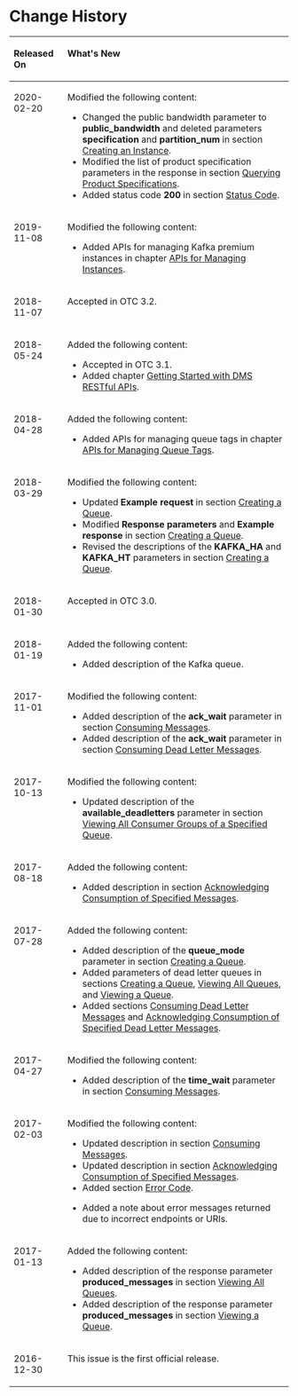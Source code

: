 # Change History<a name="EN-US_TOPIC_0154792655"></a>

<a name="table5936080510555"></a>
<table><thead align="left"><tr id="row3310174410555"><th class="cellrowborder" valign="top" width="19.18%" id="mcps1.1.3.1.1"><p id="p6399558810555"><a name="p6399558810555"></a><a name="p6399558810555"></a>Released On</p>
</th>
<th class="cellrowborder" valign="top" width="80.82000000000001%" id="mcps1.1.3.1.2"><p id="p1626013310555"><a name="p1626013310555"></a><a name="p1626013310555"></a>What's New</p>
</th>
</tr>
</thead>
<tbody><tr id="row9172113810422"><td class="cellrowborder" valign="top" width="19.18%" headers="mcps1.1.3.1.1 "><p id="p417243817421"><a name="p417243817421"></a><a name="p417243817421"></a>2020-02-20</p>
</td>
<td class="cellrowborder" valign="top" width="80.82000000000001%" headers="mcps1.1.3.1.2 "><p id="p137041320434"><a name="p137041320434"></a><a name="p137041320434"></a>Modified the following content:</p>
<a name="ul4611211165518"></a><a name="ul4611211165518"></a><ul id="ul4611211165518"><li>Changed the public bandwidth parameter to <strong id="b88941631195714"><a name="b88941631195714"></a><a name="b88941631195714"></a>public_bandwidth</strong> and deleted parameters <strong id="b114369345575"><a name="b114369345575"></a><a name="b114369345575"></a>specification</strong> and <strong id="b209991251165720"><a name="b209991251165720"></a><a name="b209991251165720"></a>partition_num</strong> in section <a href="creating-an-instance.md">Creating an Instance</a>.</li><li>Modified the list of product specification parameters in the response in section <a href="querying-product-specifications.md">Querying Product Specifications</a>.</li><li>Added status code <strong id="b097016219273"><a name="b097016219273"></a><a name="b097016219273"></a>200</strong> in section <a href="status-code.md">Status Code</a>.</li></ul>
</td>
</tr>
<tr id="row1669584931315"><td class="cellrowborder" valign="top" width="19.18%" headers="mcps1.1.3.1.1 "><p id="p9483208112517"><a name="p9483208112517"></a><a name="p9483208112517"></a>2019-11-08</p>
</td>
<td class="cellrowborder" valign="top" width="80.82000000000001%" headers="mcps1.1.3.1.2 "><p id="p674918822918"><a name="p674918822918"></a><a name="p674918822918"></a>Modified the following content:</p>
<a name="ul13841184133018"></a><a name="ul13841184133018"></a><ul id="ul13841184133018"><li>Added APIs for managing Kafka premium instances in chapter <a href="apis-for-managing-instances.md">APIs for Managing Instances</a>.</li></ul>
</td>
</tr>
<tr id="row728053945611"><td class="cellrowborder" valign="top" width="19.18%" headers="mcps1.1.3.1.1 "><p id="p4281539165610"><a name="p4281539165610"></a><a name="p4281539165610"></a>2018-11-07</p>
</td>
<td class="cellrowborder" valign="top" width="80.82000000000001%" headers="mcps1.1.3.1.2 "><p id="p1449184018285"><a name="p1449184018285"></a><a name="p1449184018285"></a>Accepted in OTC 3.2.</p>
</td>
</tr>
<tr id="row131431053815"><td class="cellrowborder" valign="top" width="19.18%" headers="mcps1.1.3.1.1 "><p id="p51438532112"><a name="p51438532112"></a><a name="p51438532112"></a>2018-05-24</p>
</td>
<td class="cellrowborder" valign="top" width="80.82000000000001%" headers="mcps1.1.3.1.2 "><p id="p7858202611211"><a name="p7858202611211"></a><a name="p7858202611211"></a>Added the following content:</p>
<a name="ul9487104118299"></a><a name="ul9487104118299"></a><ul id="ul9487104118299"><li>Accepted in OTC 3.1.</li><li>Added chapter <a href="getting-started-with-dms-restful-apis.md">Getting Started with DMS RESTful APIs</a>.</li></ul>
</td>
</tr>
<tr id="row117996513412"><td class="cellrowborder" valign="top" width="19.18%" headers="mcps1.1.3.1.1 "><p id="p1642615571577"><a name="p1642615571577"></a><a name="p1642615571577"></a>2018-04-28</p>
</td>
<td class="cellrowborder" valign="top" width="80.82000000000001%" headers="mcps1.1.3.1.2 "><p id="p1316461173718"><a name="p1316461173718"></a><a name="p1316461173718"></a>Added the following content:</p>
<a name="ul155119311359"></a><a name="ul155119311359"></a><ul id="ul155119311359"><li>Added APIs for managing queue tags in chapter <a href="apis-for-managing-queue-tags.md">APIs for Managing Queue Tags</a>.</li></ul>
</td>
</tr>
<tr id="row531616326284"><td class="cellrowborder" valign="top" width="19.18%" headers="mcps1.1.3.1.1 "><p id="p231712325287"><a name="p231712325287"></a><a name="p231712325287"></a>2018-03-29</p>
</td>
<td class="cellrowborder" valign="top" width="80.82000000000001%" headers="mcps1.1.3.1.2 "><p id="p1412472162917"><a name="p1412472162917"></a><a name="p1412472162917"></a>Modified the following content:</p>
<a name="ul1702183642916"></a><a name="ul1702183642916"></a><ul id="ul1702183642916"><li>Updated <strong id="b35771490"><a name="b35771490"></a><a name="b35771490"></a>Example request</strong> in section <a href="creating-a-queue.md">Creating a Queue</a>.</li><li>Modified <strong id="b14949131915332"><a name="b14949131915332"></a><a name="b14949131915332"></a>Response parameters</strong> and <strong id="b854492814339"><a name="b854492814339"></a><a name="b854492814339"></a>Example response</strong> in section <a href="creating-a-queue.md">Creating a Queue</a>.</li><li>Revised the descriptions of the <strong id="b121551714114"><a name="b121551714114"></a><a name="b121551714114"></a>KAFKA_HA</strong> and <strong id="b84689122015"><a name="b84689122015"></a><a name="b84689122015"></a>KAFKA_HT</strong> parameters in section <a href="creating-a-queue.md">Creating a Queue</a>.</li></ul>
</td>
</tr>
<tr id="row1924354615289"><td class="cellrowborder" valign="top" width="19.18%" headers="mcps1.1.3.1.1 "><p id="p152441846102810"><a name="p152441846102810"></a><a name="p152441846102810"></a>2018-01-30</p>
</td>
<td class="cellrowborder" valign="top" width="80.82000000000001%" headers="mcps1.1.3.1.2 "><p id="p8341122001319"><a name="p8341122001319"></a><a name="p8341122001319"></a>Accepted in OTC 3.0.</p>
</td>
</tr>
<tr id="row207761424164310"><td class="cellrowborder" valign="top" width="19.18%" headers="mcps1.1.3.1.1 "><p id="p677662424311"><a name="p677662424311"></a><a name="p677662424311"></a>2018-01-19</p>
</td>
<td class="cellrowborder" valign="top" width="80.82000000000001%" headers="mcps1.1.3.1.2 "><p id="p4776192417439"><a name="p4776192417439"></a><a name="p4776192417439"></a>Added the following content:</p>
<a name="ul9395182215386"></a><a name="ul9395182215386"></a><ul id="ul9395182215386"><li>Added description of the Kafka queue.</li></ul>
</td>
</tr>
<tr id="row21649319292"><td class="cellrowborder" valign="top" width="19.18%" headers="mcps1.1.3.1.1 "><p id="p2016513112294"><a name="p2016513112294"></a><a name="p2016513112294"></a>2017-11-01</p>
</td>
<td class="cellrowborder" valign="top" width="80.82000000000001%" headers="mcps1.1.3.1.2 "><p id="p0165153117291"><a name="p0165153117291"></a><a name="p0165153117291"></a>Modified the following content:</p>
<a name="ul1024293911302"></a><a name="ul1024293911302"></a><ul id="ul1024293911302"><li>Added description of the <strong id="b102475395303"><a name="b102475395303"></a><a name="b102475395303"></a>ack_wait </strong>parameter in section <a href="consuming-messages.md">Consuming Messages</a>.</li><li>Added description of the <strong id="b1332975513014"><a name="b1332975513014"></a><a name="b1332975513014"></a>ack_wait </strong>parameter in section <a href="consuming-dead-letter-messages.md">Consuming Dead Letter Messages</a>.</li></ul>
</td>
</tr>
<tr id="row783252621"><td class="cellrowborder" valign="top" width="19.18%" headers="mcps1.1.3.1.1 "><p id="p198331215219"><a name="p198331215219"></a><a name="p198331215219"></a>2017-10-13</p>
</td>
<td class="cellrowborder" valign="top" width="80.82000000000001%" headers="mcps1.1.3.1.2 "><p id="p8235828112053"><a name="p8235828112053"></a><a name="p8235828112053"></a>Modified the following content:</p>
<a name="ul29708793112057"></a><a name="ul29708793112057"></a><ul id="ul29708793112057"><li>Updated description of the <strong id="b37649477112057"><a name="b37649477112057"></a><a name="b37649477112057"></a>available_deadletters</strong> parameter in section <a href="viewing-all-consumer-groups-of-a-specified-queue.md">Viewing All Consumer Groups of a Specified Queue</a>.</li></ul>
</td>
</tr>
<tr id="row12523191610355"><td class="cellrowborder" valign="top" width="19.18%" headers="mcps1.1.3.1.1 "><p id="p12524161673518"><a name="p12524161673518"></a><a name="p12524161673518"></a>2017-08-18</p>
</td>
<td class="cellrowborder" valign="top" width="80.82000000000001%" headers="mcps1.1.3.1.2 "><p id="p608766011208"><a name="p608766011208"></a><a name="p608766011208"></a>Added the following content:</p>
<a name="ul171991220194016"></a><a name="ul171991220194016"></a><ul id="ul171991220194016"><li>Added description in section <a href="acknowledging-consumption-of-specified-messages.md">Acknowledging Consumption of Specified Messages</a>.</li></ul>
</td>
</tr>
<tr id="row989725203511"><td class="cellrowborder" valign="top" width="19.18%" headers="mcps1.1.3.1.1 "><p id="p140295413515"><a name="p140295413515"></a><a name="p140295413515"></a>2017-07-28</p>
</td>
<td class="cellrowborder" valign="top" width="80.82000000000001%" headers="mcps1.1.3.1.2 "><p id="p30942306111958"><a name="p30942306111958"></a><a name="p30942306111958"></a>Added the following content:</p>
<a name="ul114031054163514"></a><a name="ul114031054163514"></a><ul id="ul114031054163514"><li>Added description of the <strong id="b552797309154"><a name="b552797309154"></a><a name="b552797309154"></a>queue_mode</strong> parameter in section <a href="creating-a-queue.md">Creating a Queue</a>.</li><li>Added parameters of dead letter queues in sections <a href="creating-a-queue.md">Creating a Queue</a>, <a href="viewing-all-queues.md">Viewing All Queues</a>, and <a href="viewing-a-queue.md">Viewing a Queue</a>.</li><li>Added sections <a href="consuming-dead-letter-messages.md">Consuming Dead Letter Messages</a> and <a href="acknowledging-consumption-of-specified-dead-letter-messages.md">Acknowledging Consumption of Specified Dead Letter Messages</a>.</li></ul>
</td>
</tr>
<tr id="row106341247162914"><td class="cellrowborder" valign="top" width="19.18%" headers="mcps1.1.3.1.1 "><p id="p1963518470295"><a name="p1963518470295"></a><a name="p1963518470295"></a>2017-04-27</p>
</td>
<td class="cellrowborder" valign="top" width="80.82000000000001%" headers="mcps1.1.3.1.2 "><p id="p4980292111946"><a name="p4980292111946"></a><a name="p4980292111946"></a>Modified the following content:</p>
<a name="ul28661206111954"></a><a name="ul28661206111954"></a><ul id="ul28661206111954"><li>Added description of the <strong id="b34322526111954"><a name="b34322526111954"></a><a name="b34322526111954"></a>time_wait </strong>parameter in section <a href="consuming-messages.md">Consuming Messages</a>.</li></ul>
</td>
</tr>
<tr id="row54626919163236"><td class="cellrowborder" valign="top" width="19.18%" headers="mcps1.1.3.1.1 "><p id="p62704351163236"><a name="p62704351163236"></a><a name="p62704351163236"></a>2017-02-03</p>
</td>
<td class="cellrowborder" valign="top" width="80.82000000000001%" headers="mcps1.1.3.1.2 "><p id="p16014404111920"><a name="p16014404111920"></a><a name="p16014404111920"></a>Modified the following content:</p>
<a name="ul6905611101710"></a><a name="ul6905611101710"></a><ul id="ul6905611101710"><li>Updated description in section <a href="consuming-messages.md">Consuming Messages</a>.</li><li>Updated description in section <a href="acknowledging-consumption-of-specified-messages.md">Acknowledging Consumption of Specified Messages</a>.</li><li>Added section <a href="error-code.md">Error Code</a>.</li></ul>
<a name="ul42582636163313"></a><a name="ul42582636163313"></a><ul id="ul42582636163313"><li>Added a note about error messages returned due to incorrect endpoints or URIs.</li></ul>
</td>
</tr>
<tr id="row3823248015584"><td class="cellrowborder" valign="top" width="19.18%" headers="mcps1.1.3.1.1 "><p id="p982321515584"><a name="p982321515584"></a><a name="p982321515584"></a>2017-01-13</p>
</td>
<td class="cellrowborder" valign="top" width="80.82000000000001%" headers="mcps1.1.3.1.2 "><p id="p8608767111822"><a name="p8608767111822"></a><a name="p8608767111822"></a>Added the following content:</p>
<a name="ul51012938161233"></a><a name="ul51012938161233"></a><ul id="ul51012938161233"><li>Added description of the response parameter <span class="parmname" id="parmname5356461392836"><a name="parmname5356461392836"></a><a name="parmname5356461392836"></a><b>produced_messages</b></span> in section <a href="viewing-all-queues.md">Viewing All Queues</a>.</li><li>Added description of the response parameter <span class="parmname" id="parmname1261383492832"><a name="parmname1261383492832"></a><a name="parmname1261383492832"></a><b>produced_messages</b></span> in section <a href="viewing-a-queue.md">Viewing a Queue</a>.</li></ul>
</td>
</tr>
<tr id="row420036410555"><td class="cellrowborder" valign="top" width="19.18%" headers="mcps1.1.3.1.1 "><p id="p468518910555"><a name="p468518910555"></a><a name="p468518910555"></a>2016-12-30</p>
</td>
<td class="cellrowborder" valign="top" width="80.82000000000001%" headers="mcps1.1.3.1.2 "><p id="p4395602710555"><a name="p4395602710555"></a><a name="p4395602710555"></a>This issue is the first official release.</p>
</td>
</tr>
</tbody>
</table>

